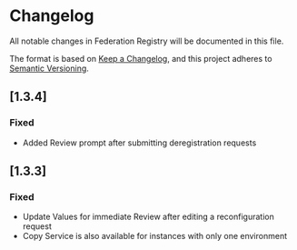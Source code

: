 # Changelog
All notable changes in Federation Registry will be documented in this file.

The format is based on [Keep a Changelog](https://keepachangelog.com/en/1.0.0/),
and this project adheres to [Semantic Versioning](https://semver.org/spec/v2.0.0.html).

## [1.3.4]

### Fixed
- Added Review prompt after submitting deregistration requests 

## [1.3.3]

### Fixed
- Update Values for immediate Review after editing a reconfiguration request
- Copy Service is also available for instances with only one environment

